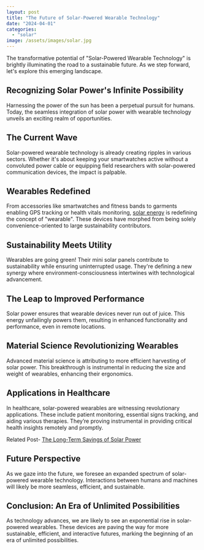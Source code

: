 ```yaml
---
layout: post
title: "The Future of Solar-Powered Wearable Technology"
date: "2024-04-01"
categories: 
  - "solar"
image: /assets/images/solar.jpg
---
```


The transformative potential of "Solar-Powered Wearable Technology" is brightly illuminating the road to a sustainable future. As we step forward, let's explore this emerging landscape.

## Recognizing Solar Power's Infinite Possibility

Harnessing the power of the sun has been a perpetual pursuit for humans. Today, the seamless integration of solar power with wearable technology unveils an exciting realm of opportunities.

## The Current Wave

Solar-powered wearable technology is already creating ripples in various sectors. Whether it's about keeping your smartwatches active without a convoluted power cable or equipping field researchers with solar-powered communication devices, the impact is palpable.

## Wearables Redefined

From accessories like smartwatches and fitness bands to garments enabling GPS tracking or health vitals monitoring, [solar energy](/why-solar-energy-is-the-best-alternative/) is redefining the concept of "wearable". These devices have morphed from being solely convenience-oriented to large sustainability contributors.

## Sustainability Meets Utility

Wearables are going green! Their mini solar panels contribute to sustainability while ensuring uninterrupted usage. They're defining a new synergy where environment-consciousness intertwines with technological advancement.

## The Leap to Improved Performance

Solar power ensures that wearable devices never run out of juice. This energy unfailingly powers them, resulting in enhanced functionality and performance, even in remote locations.

## Material Science Revolutionizing Wearables

Advanced material science is attributing to more efficient harvesting of solar power. This breakthrough is instrumental in reducing the size and weight of wearables, enhancing their ergonomics.

## Applications in Healthcare

In healthcare, solar-powered wearables are witnessing revolutionary applications. These include patient monitoring, essential signs tracking, and aiding various therapies. They’re proving instrumental in providing critical health insights remotely and promptly.

Related Post- [The Long-Term Savings of Solar Power](/long-term-savings-with-solar-power/)

## Future Perspective

As we gaze into the future, we foresee an expanded spectrum of solar-powered wearable technology. Interactions between humans and machines will likely be more seamless, efficient, and sustainable.

## Conclusion: An Era of Unlimited Possibilities

As technology advances, we are likely to see an exponential rise in solar-powered wearables. These devices are paving the way for more sustainable, efficient, and interactive futures, marking the beginning of an era of unlimited possibilities.
